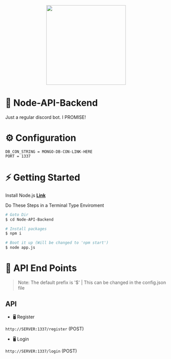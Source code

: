 <p align="center">
  <img width="248" height="248" src="https://img.lovepik.com/element/45003/7338.png_300.png">
</p>

# 🍺 Node-API-Backend

 Just a regular discord bot. I PROMISE!

# ⚙️ Configuration

```dotenv
DB_CON_STRING = MONGO-DB-CON-LINK-HERE
PORT = 1337
```

# ⚡ Getting Started

Install Node.js **[Link](https://nodejs.org/en/download/)**

Do These Steps in a Terminal Type Enviroment

```bash
# Goto Dir
$ cd Node-API-Backend

# Install packages
$ npm i

# Boot it up (Will be changed to 'npm start')
$ node app.js

```

# 📜 API End Points

> Note: The default prefix is '$'
> | This can be changed in the config.json file

## API

- 🖥️ Register

`http://SERVER:1337/register` (POST)

- 🖥️ Login

`http://SERVER:1337/login` (POST)



